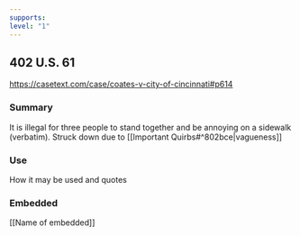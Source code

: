 ```yaml
---
supports: 
level: "1"
---
```

## 402 U.S. 61

https://casetext.com/case/coates-v-city-of-cincinnati#p614

### Summary

It is illegal for three people to stand together and be annoying on a sidewalk (verbatim).
Struck down due to [[Important Quirbs#^802bce|vagueness]]

### Use

How it may be used and quotes

### Embedded

[[Name of embedded]]
